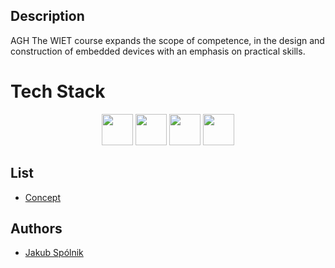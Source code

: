## Description

AGH The WIET course expands the scope of competence, in the design and construction of embedded devices with an emphasis on practical skills.

# Tech Stack

<p align="center">
<img height="50" src="https://cdn.platformio.org/images/platformio-logo.17fdc3bc.png" />
<img height="50" src="https://upload.wikimedia.org/wikipedia/commons/5/5b/Arduino_Logo_Registered.svg" />
<img height="50" src="https://www.raspberrypi.com/app/uploads/2022/02/COLOUR-Raspberry-Pi-Symbol-Registered.png" />
<img height="50" src="https://upload.wikimedia.org/wikipedia/commons/1/18/ISO_C%2B%2B_Logo.svg" />
</p>


## List

* [Concept](concept)

## Authors

- [Jakub Spólnik](https://github.com/lawos98)
